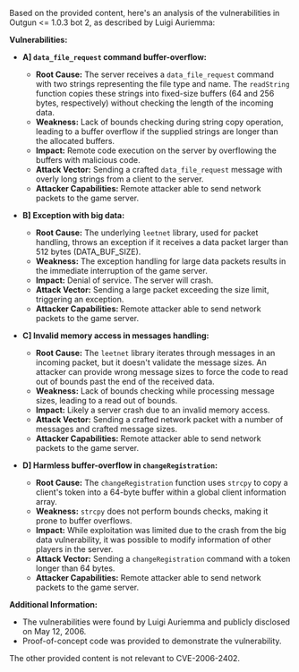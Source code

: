Based on the provided content, here's an analysis of the vulnerabilities in Outgun <= 1.0.3 bot 2, as described by Luigi Auriemma:

**Vulnerabilities:**

*   **A] `data_file_request` command buffer-overflow:**
    *   **Root Cause:** The server receives a `data_file_request` command with two strings representing the file type and name. The `readString` function copies these strings into fixed-size buffers (64 and 256 bytes, respectively) without checking the length of the incoming data.
    *   **Weakness:** Lack of bounds checking during string copy operation, leading to a buffer overflow if the supplied strings are longer than the allocated buffers.
    *   **Impact:** Remote code execution on the server by overflowing the buffers with malicious code.
    *   **Attack Vector:** Sending a crafted `data_file_request` message with overly long strings from a client to the server.
    *  **Attacker Capabilities:** Remote attacker able to send network packets to the game server.

*   **B] Exception with big data:**
    *   **Root Cause:** The underlying `leetnet` library, used for packet handling, throws an exception if it receives a data packet larger than 512 bytes (DATA_BUF_SIZE).
    *   **Weakness:**  The exception handling for large data packets results in the immediate interruption of the game server.
    *   **Impact:** Denial of service. The server will crash.
    *   **Attack Vector:** Sending a large packet exceeding the size limit, triggering an exception.
    *   **Attacker Capabilities:** Remote attacker able to send network packets to the game server.

*   **C] Invalid memory access in messages handling:**
    *   **Root Cause:** The `leetnet` library iterates through messages in an incoming packet, but it doesn't validate the message sizes. An attacker can provide wrong message sizes to force the code to read out of bounds past the end of the received data.
    *   **Weakness:** Lack of bounds checking while processing message sizes, leading to a read out of bounds.
    *   **Impact:**  Likely a server crash due to an invalid memory access.
    *   **Attack Vector:** Sending a crafted network packet with a number of messages and crafted message sizes.
    *   **Attacker Capabilities:** Remote attacker able to send network packets to the game server.

*  **D] Harmless buffer-overflow in `changeRegistration`:**
    *   **Root Cause:** The `changeRegistration` function uses `strcpy` to copy a client's token into a 64-byte buffer within a global client information array.
    *   **Weakness:**  `strcpy` does not perform bounds checks, making it prone to buffer overflows.
    *   **Impact:**  While exploitation was limited due to the crash from the big data vulnerability, it was possible to modify information of other players in the server.
    *   **Attack Vector:** Sending a `changeRegistration` command with a token longer than 64 bytes.
    *   **Attacker Capabilities:** Remote attacker able to send network packets to the game server.

**Additional Information:**
* The vulnerabilities were found by Luigi Auriemma and publicly disclosed on May 12, 2006.
* Proof-of-concept code was provided to demonstrate the vulnerability.

The other provided content is not relevant to CVE-2006-2402.